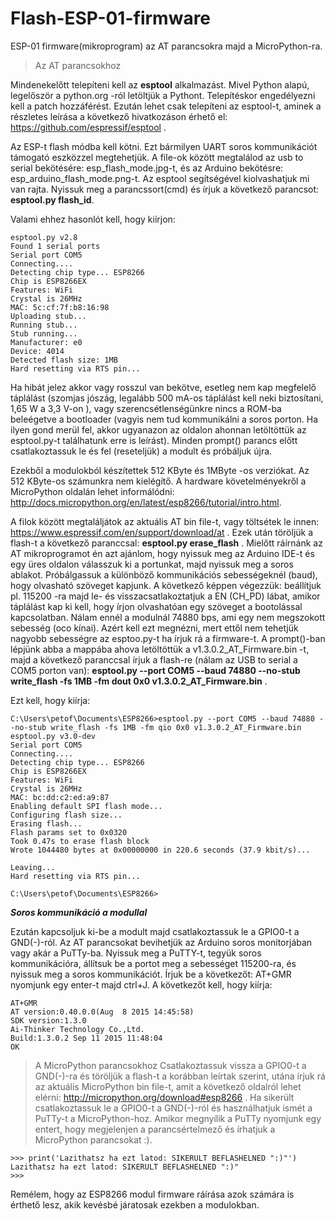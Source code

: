 # Flash-ESP-01-firmware
ESP-01 firmware(mikroprogram) az AT parancsokra majd a MicroPython-ra.
> Az AT parancsokhoz

Mindenekelőtt telepíteni kell az **esptool** alkalmazást. Mivel Python alapú, legelőször a python.org -ról letöltjük a Pythont. Telepítéskor engedélyezni kell a patch hozzáférést. Ezután lehet csak telepíteni az esptool-t, aminek a részletes leírása a következő hivatkozáson érhető el: https://github.com/espressif/esptool .

Az ESP-t flash módba kell kötni. Ezt bármilyen UART soros kommunikációt támogató eszközzel megtehetjük. A file-ok között megtalálod az usb to serial bekötésére: esp_flash_mode.jpg-t, és az Arduino bekötésre: esp_arduino_flash_mode.png-t.
 Az esptool segítségével kiolvashatjuk mi van rajta. Nyissuk meg a parancssort(cmd) és írjuk a következő parancsot: **esptool.py flash_id**.

Valami ehhez hasonlót kell, hogy kiírjon:
```
esptool.py v2.8
Found 1 serial ports
Serial port COM5
Connecting....
Detecting chip type... ESP8266
Chip is ESP8266EX
Features: WiFi
Crystal is 26MHz
MAC: 5c:cf:7f:b8:16:98
Uploading stub...
Running stub...
Stub running...
Manufacturer: e0
Device: 4014
Detected flash size: 1MB
Hard resetting via RTS pin...
```
Ha hibát jelez akkor vagy rosszul van bekötve, esetleg nem kap megfelelő táplálást (szomjas jószág, legalább 500 mA-os táplálást kell neki biztosítani, 1,65 W a 3,3 V-on ), vagy szerencsétlenségünkre nincs a ROM-ba beleégetve a bootloader (vagyis nem tud kommunikálni a soros porton. Ha ilyen gond merül fel, akkor ugyanazon az oldalon ahonnan letöltöttük az esptool.py-t találhatunk erre is leírást). Minden prompt() parancs előtt csatlakoztassuk le és fel (reseteljük) a modult és próbáljuk újra.

Ezekből a modulokból készítettek 512 KByte és 1MByte -os verziókat. Az 512 KByte-os számunkra nem kielégítő. A hardware
követelményekről a MicroPython oldalán lehet informálódni: http://docs.micropython.org/en/latest/esp8266/tutorial/intro.html.

A filok között megtaláljátok az aktuális AT bin file-t, vagy töltsétek le innen: https://www.espressif.com/en/support/download/at .
Ezek után töröljük a flash-t a következő paranccsal: **esptool.py erase_flash** . Mielőtt ráírnánk az AT mikroprogramot én azt ajánlom, hogy nyissuk meg az Arduino IDE-t és egy üres oldalon válasszuk ki a portunkat, majd nyissuk meg a soros ablakot. Próbálgassuk a különböző kommunikációs sebességeknél (baud), hogy olvasható szöveget kapjunk. A következő képpen végezzük: beállítjuk pl. 115200 -ra majd le- és visszacsatlakoztatjuk a EN (CH_PD) lábat, amikor táplálást kap ki kell, hogy írjon olvashatóan egy szöveget a bootolással kapcsolatban. Nálam ennél a modulnál 74880 bps, ami egy nem megszokott sebesség (oco kínai). Azért kell ezt megnézni, mert ettől nem tehetjük nagyobb sebességre az esptoo.py-t ha írjuk rá a firmware-t. A prompt()-ban lépjünk abba a mappába ahova letöltöttük a v1.3.0.2_AT_Firmware.bin -t, majd a következő paranccsal írjuk a flash-re (nálam az USB to serial a COM5 porton van): **esptool.py --port COM5 --baud 74880 --no-stub write_flash -fs 1MB -fm dout 0x0 v1.3.0.2_AT_Firmware.bin** . 

Ezt kell, hogy kiírja:
```
C:\Users\petof\Documents\ESP8266>esptool.py --port COM5 --baud 74880 --no-stub write_flash -fs 1MB -fm qio 0x0 v1.3.0.2_AT_Firmware.bin
esptool.py v3.0-dev
Serial port COM5
Connecting....
Detecting chip type... ESP8266
Chip is ESP8266EX
Features: WiFi
Crystal is 26MHz
MAC: bc:dd:c2:ed:a9:87
Enabling default SPI flash mode...
Configuring flash size...
Erasing flash...
Flash params set to 0x0320
Took 0.47s to erase flash block
Wrote 1044480 bytes at 0x00000000 in 220.6 seconds (37.9 kbit/s)...

Leaving...
Hard resetting via RTS pin...

C:\Users\petof\Documents\ESP8266>
```
***Soros kommunikáció a modullal***

Ezután kapcsoljuk ki-be a modult majd csatlakoztassuk le a GPIO0-t a GND(-)-ról. Az AT parancsokat bevihetjük az Arduino soros monitorjában vagy akár a PuTTy-ba. Nyissuk meg a PuTTY-t, tegyük soros kommunikációra, állítsuk be a portot meg a sebességet 115200-ra, és nyissuk meg a soros kommunikációt. Írjuk be a következőt: AT+GMR nyomjunk egy enter-t majd ctrl+J. A következőt kell, hogy kiírja:
```
AT+GMR
AT version:0.40.0.0(Aug  8 2015 14:45:58)
SDK version:1.3.0
Ai-Thinker Technology Co.,Ltd.
Build:1.3.0.2 Sep 11 2015 11:48:04
OK
```
> A MicroPython parancsokhoz
Csatlakoztassuk vissza a GPIO0-t a GND(-)-ra és töröljük a flash-t a korábban leírtak szerint, utána írjuk rá az aktuális MicroPython bin file-t, amit a következő oldalról lehet elérni: http://micropython.org/download#esp8266 . Ha sikerült csatlakoztassuk le a GPIO0-t a GND(-)-ról és használhatjuk ismét a PuTTy-t a MicroPython-hoz. Amikor megnyílik a PuTTy nyomjunk egy entert, hogy megjelenjen a parancsértelmező és írhatjuk a MicroPython parancsokat :).
```
>>> print('Lazithatsz ha ezt latod: SIKERULT BEFLASHELNED ":)"')
Lazithatsz ha ezt latod: SIKERULT BEFLASHELNED ":)"
>>>
```
Remélem, hogy az ESP8266 modul firmware ráírása azok számára is érthető lesz, akik kevésbé járatosak ezekben a modulokban.
